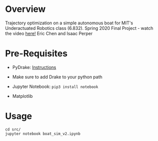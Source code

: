 # Overview

Trajectory optimization on a simple autonomous boat for MIT's Underactuated Robotics class (6.832). Spring 2020 Final Project - watch the video [here!](https://www.youtube.com/watch?v=8AD0oO6Yoag)
Eric Chen and Isaac Perper

# Pre-Requisites

- PyDrake: [Instructions](https://drake.mit.edu/python_bindings.html#python-bindings-binary)
 - Make sure to add Drake to your python path

- Jupyter Notebook: `pip3 install notebook`

- Matplotlib


# Usage

```
cd src/
jupyter notebook boat_sim_v2.ipynb
``` 

